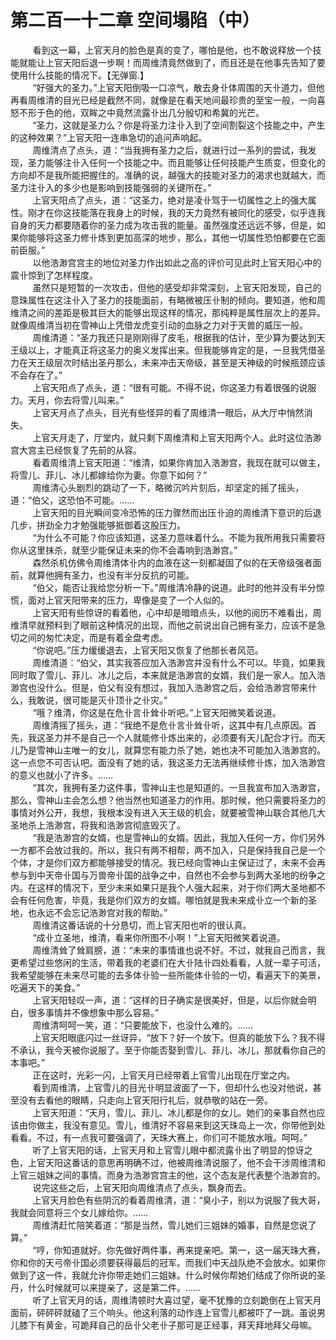<h1>第二百一十二章 空间塌陷（中）</h1>
<div id="content">&nbsp&nbsp&nbsp&nbsp&nbsp&nbsp&nbsp&nbsp
 看到这一幕，上官天月的脸色是真的变了，哪怕是他，也不敢说释放一个技能就能让上官天阳后退一步啊！而周维清竟然做到了，而且还是在他事先告知了要使用什么技能的情况下。【无弹窗.】
 <br/>&nbsp&nbsp&nbsp&nbsp&nbsp&nbsp&nbsp&nbsp
 “好强大的圣力。”上官天阳倒吸一口凉气，散去身卝体周围的天卝道力，但他再看周维清的目光已经是截然不同，就像是在看天地间最珍贵的至宝一般，一向喜怒不形于色的他，双眸之中竟然流露卝出几分殷切和希冀的光芒。
 <br/>&nbsp&nbsp&nbsp&nbsp&nbsp&nbsp&nbsp&nbsp
 “圣力，这就是圣力么？你是将圣力注卝入到了空间割裂这个技能之中，产生的这种效果？”上官天阳一连串急切的追问声响起。
 <br/>&nbsp&nbsp&nbsp&nbsp&nbsp&nbsp&nbsp&nbsp
 周维清点了点头，道：“当我拥有圣力之后，就进行过一系列的尝试，我发现，圣力能够注卝入任何一个技能之中。而且能够让任何技能产生质变，但变化的方向却不是我所能把握住的。准确的说，越强大的技能对圣力的渴求也就越大，而圣力注卝入的多少也是影响到技能强弱的关键所在。”
 <br/>&nbsp&nbsp&nbsp&nbsp&nbsp&nbsp&nbsp&nbsp
 上官天阳点了点头，道：“这圣力，绝对是凌卝驾于一切属性之上的强大属性。刚才在你这技能落在我身上的时候，我的天力竟然有被同化的感受，似乎连我自身的天力都要随着你的圣力成为攻击我的能量。虽然强度还远远不够，但是，如果你能够将这圣力修卝炼到更加高深的地步，那么，其他一切属性恐怕都要在它面前臣服。”
 <br/>&nbsp&nbsp&nbsp&nbsp&nbsp&nbsp&nbsp&nbsp
 以他浩渺宫宫主的地位对圣力作出如此之高的评价可见此时上官天阳心中的震卝惊到了怎样程度。
 <br/>&nbsp&nbsp&nbsp&nbsp&nbsp&nbsp&nbsp&nbsp
 虽然只是短暂的一次攻击，但他的感受却非常深刻，上官天阳发现，自己的意珠属性在这注卝入了圣力的技能面前，有略微被压卝制的倾向。要知道，他和周维清之间的差距是极其巨大的能够出现这样的情况，那纯粹是属性层次上的差异。就像周维清当初在雪神山上凭借龙虎变引动的血脉之力对于天兽的威压一般。
 <br/>&nbsp&nbsp&nbsp&nbsp&nbsp&nbsp&nbsp&nbsp
 周维清道：“圣力我还只是刚刚得了皮毛，根据我的估计，至少算为要达到天王级以上，才能真正将这圣力的奥义发挥出来。但我能够肯定的是，一旦我凭借圣力在天王级层次时结出圣丹那么，未来冲击天帝级，甚至是天神级的时候瓶颈应该不会存在了。”
 <br/>&nbsp&nbsp&nbsp&nbsp&nbsp&nbsp&nbsp&nbsp
 上官天阳点了点头，道：“很有可能。不得不说，你这圣力有着很强的说服力。天月，你去将雪儿叫来。”
 <br/>&nbsp&nbsp&nbsp&nbsp&nbsp&nbsp&nbsp&nbsp
 上官天月点了点头，目光有些怪异的看了周维清一眼后，从大厅中悄然消失。
 <br/>&nbsp&nbsp&nbsp&nbsp&nbsp&nbsp&nbsp&nbsp
 上官天月走了，厅堂内，就只剩下周维清和上官天阳两个人。此时这位浩渺宫大宫主已经恢复了先前的从容。
 <br/>&nbsp&nbsp&nbsp&nbsp&nbsp&nbsp&nbsp&nbsp
 看着周维清上官天阳道：“维清，如果你肯加入浩渺宫，我现在就可以做主，将雪儿、菲儿、冰儿都嫁给你为妻。你意下如何？”
 <br/>&nbsp&nbsp&nbsp&nbsp&nbsp&nbsp&nbsp&nbsp
 周维清心头剧烈的跳动了一下，略微沉吟片刻后，却坚定的摇了摇头，道：“伯父，这恐怕不可能。……
 <br/>&nbsp&nbsp&nbsp&nbsp&nbsp&nbsp&nbsp&nbsp
 上官天阳的目光瞬间变冷恐怖的压力骤然而出压卝迫的周维清下意识的后退几步，拼劲全力才勉强能够抵御着这股压力。
 <br/>&nbsp&nbsp&nbsp&nbsp&nbsp&nbsp&nbsp&nbsp
 “为什么不可能？你应该知道，这圣力意味着什么。不能为我所用我只需要将你从这里抹杀，就至少能保证未来的你不会毒响到浩渺宫。”
 <br/>&nbsp&nbsp&nbsp&nbsp&nbsp&nbsp&nbsp&nbsp
 森然杀机仿佛令周维清体卝内的血液在这一刻都凝固了似的在天帝级强者面前，就算他拥有圣力，也没有半分反抗的可能。
 <br/>&nbsp&nbsp&nbsp&nbsp&nbsp&nbsp&nbsp&nbsp
 “伯父，能否让我给您分析一下。”周维清冷静的说道。此时的他并没有半分惊慌，面对上官天阳带来的压力，卑像是变了一个人似的。
 <br/>&nbsp&nbsp&nbsp&nbsp&nbsp&nbsp&nbsp&nbsp
 上官天阳有些惊讶的看着他，心中却是暗暗点头，以他的阅历不难看出，周维清早就预料到了眼前这种情况的出现，而他之前说出自己拥有圣力，应该不是急切之间的匆忙决定，而是有着全盘考虑。
 <br/>&nbsp&nbsp&nbsp&nbsp&nbsp&nbsp&nbsp&nbsp
 “你说吧。”压力缓缓退去，上官天阳又恢复了他那长者风范。
 <br/>&nbsp&nbsp&nbsp&nbsp&nbsp&nbsp&nbsp&nbsp
 周维清道：“伯父，其实我答应加入浩渺宫并没有什么不可以。毕竟，如果我同时取了雪儿、菲儿、冰儿之后，本来就是浩渺宫的女婿，我们是一家人。加入浩渺宫也没什么。但是，伯父有没有想过，我加入浩渺宫之后，会给浩渺宫带来什么，我敢说，很可能是灭卝顶卝之卝灾。”
 <br/>&nbsp&nbsp&nbsp&nbsp&nbsp&nbsp&nbsp&nbsp
 “哦？维清，你这是在危卝言卝耸卝听吧。”上官天阳微笑着说道。
 <br/>&nbsp&nbsp&nbsp&nbsp&nbsp&nbsp&nbsp&nbsp
 周维清摇了摇头，道：“我绝不是危卝言卝耸卝听，这其中有几点原因。首先，我这圣力并不是自己一个人就能修卝炼出来的，必须要有天儿配合才行。而天儿乃是雪神山主唯一的女儿，就算您有能力杀了她，她也决不可能加入浩渺宫的。这一点您不可否认吧。面没有了她的话，我这圣力无法再继续修卝炼，加入浩渺宫的意义也就小了许多。……
 <br/>&nbsp&nbsp&nbsp&nbsp&nbsp&nbsp&nbsp&nbsp
 “其次，我拥有圣力这件事，雪神山主也是知道的。一旦我宣布加入浩渺宫，那么，雪神山主会怎么想？他当然也知道圣力的作用。那时候，他只需要将圣力的事情对外公开，我想，我根本没有进入天王级的机会，就要被雪神山联合其他几大圣地杀上浩渺宫，将我和浩渺宫彻底毁灭了。
 <br/>&nbsp&nbsp&nbsp&nbsp&nbsp&nbsp&nbsp&nbsp
 “我是浩渺宫的女婿，也是雪神山的女婿。因此，我加入任何一方，你们另外一方都不会放过我的。所以，我只有两不相帮，两不加入，只是保持我自己是一个个体，才是你们双方都能够接受的情况。我已经向雪神山主保证过了，未来不会再参与到中天帝卝国与万兽帝卝国的战争之中，自然也不会参与到两大圣地的纷争之内。在这样的情况下，至少未来如果只是我个人强大起来，对于你们两大圣地都不会有任何危害，毕竟，我是你们双方的女婿。哪怕就是我未来成卝立一个新的圣地，也永远不会忘记浩渺宫对我的帮助。”
 <br/>&nbsp&nbsp&nbsp&nbsp&nbsp&nbsp&nbsp&nbsp
 周维清这番话说的十分恳切，而上官天阳也听的很认真。
 <br/>&nbsp&nbsp&nbsp&nbsp&nbsp&nbsp&nbsp&nbsp
 “成卝立圣地，维清，看来你所图不小啊！”上官天阳微笑着说道。
 <br/>&nbsp&nbsp&nbsp&nbsp&nbsp&nbsp&nbsp&nbsp
 周维清耸了耸肩膀，道：“未来的事情谁也说不好。不过，就我自己而言，我更希望过些悠闲的生活，带着我的老婆们在大卝陆卝四处看看，人就一辈子可活，我希望能够在未来尽可能的去多体卝验一些所能体卝验的一切，看遍天下的美景，吃遍天下的美食。”
 <br/>&nbsp&nbsp&nbsp&nbsp&nbsp&nbsp&nbsp&nbsp
 上官天阳轻叹一声，道：“这样的日子确实是很美好，但是，以后你就会明白，很多事情并不像想象中那么容易。”
 <br/>&nbsp&nbsp&nbsp&nbsp&nbsp&nbsp&nbsp&nbsp
 周维清呵呵一笑，道：“只要能放下，也没什么难的。……
 <br/>&nbsp&nbsp&nbsp&nbsp&nbsp&nbsp&nbsp&nbsp
 上官天阳眼底闪过一丝讶异，“放下？好一个放下。但真的能放下么？我不得不承认，我今天被你说服了。至于你能否娶到雪儿、菲儿、冰儿，那就看你自己的本事吧。”
 <br/>&nbsp&nbsp&nbsp&nbsp&nbsp&nbsp&nbsp&nbsp
 正在这时，光彩一闪，上官天月已经带着上官雪儿出现在厅堂之内。
 <br/>&nbsp&nbsp&nbsp&nbsp&nbsp&nbsp&nbsp&nbsp
 看到周维清，上官雪儿的目光卝明显波面了一下，但却什么也没对他说，甚至没有去看他的眼睛，只走向上官天阳行礼后，就恭敬的站在一旁。
 <br/>&nbsp&nbsp&nbsp&nbsp&nbsp&nbsp&nbsp&nbsp
 上官天阳道：“天月，雪儿、菲儿、冰儿都是你的女儿。她们的亲事自然也应该由你做主，我没有意见。雪儿，维清好不容易来到这天珠岛上一次，你带他到处看看。不过，有一点我可要强调了，天珠大赛上，你们可不能放水哦。呵呵。”
 <br/>&nbsp&nbsp&nbsp&nbsp&nbsp&nbsp&nbsp&nbsp
 听了上官天阳的话，上官天月和上官雪儿眼中都流露卝出了明显的惊讶之色，上官天阳这番话的意思再明确不过，他被周维清说服了，他不会干涉周维清和上官三姐妹之间的事情。而身为浩渺宫宫主的他，这个态友是代表整个浩渺宫的。
 <br/>&nbsp&nbsp&nbsp&nbsp&nbsp&nbsp&nbsp&nbsp
 说完这些之后，上官天阳向周维清点了点头，飘身而去。
 <br/>&nbsp&nbsp&nbsp&nbsp&nbsp&nbsp&nbsp&nbsp
 上官天月脸色有些阴沉的看着周维清，道：“臭小子，别以为说服了我大哥，我就会同意将三个女儿嫁给你。……
 <br/>&nbsp&nbsp&nbsp&nbsp&nbsp&nbsp&nbsp&nbsp
 周维清赶忙陪笑着道：“那是当然，雪儿她们三姐妹的婚事，自然是您说了算。”
 <br/>&nbsp&nbsp&nbsp&nbsp&nbsp&nbsp&nbsp&nbsp
 “哼，你知道就好。你先做好两件事，再来提亲吧。第一，这一届天珠大赛，你和你的天弓帝卝国必须要获得最后的冠军。而我们中天战队绝不会放水。如果你做到了这一件，我就允许你带走她们三姐妹。什么时候你帮她们结成了你所说的圣丹，什么时候就可以来提亲了，这是第二件。……
 <br/>&nbsp&nbsp&nbsp&nbsp&nbsp&nbsp&nbsp&nbsp
 听了上官天月的话，周维清顿时大喜过望，毫不犹豫的立刻跪倒在上官天月面前，砰砰砰就磕了三个响头。他这利落的动作连上官雪儿都被吓了一跳。虽说男儿膝下有黄金，可跪拜自己的岳卝父老卝子那可是正经事，拜天拜地拜父母嘛。
 <br/>&nbsp&nbsp&nbsp&nbsp&nbsp&nbsp&nbsp&nbsp
 <br/>&nbsp&nbsp&nbsp&nbsp&nbsp&nbsp&nbsp&nbsp
</div>
